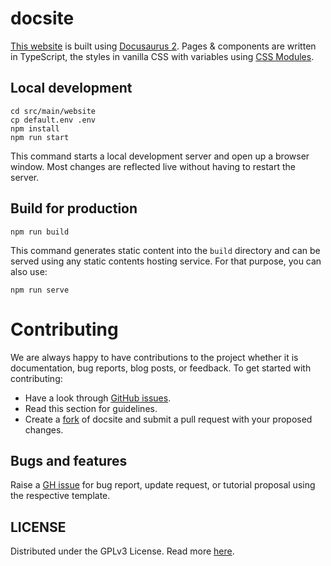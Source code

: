 # docsite

[This website](https://www.datamixin.com) is built using
[Docusaurus 2](https://v2.docusaurus.io). Pages & components are written in
TypeScript, the styles in vanilla CSS with variables using
[CSS Modules](https://github.com/css-modules/css-modules).

## Local development

```script
cd src/main/website
cp default.env .env
npm install
npm run start
```

This command starts a local development server and open up a browser window.
Most changes are reflected live without having to restart the server.

## Build for production

```script
npm run build
```

This command generates static content into the `build` directory and can be
served using any static contents hosting service. For that purpose, you can also
use:

```script
npm run serve
```

# Contributing

We are always happy to have contributions to the project whether it is
documentation, bug reports, blog posts, or feedback. To get started with
contributing:

- Have a look through
  [GitHub issues](https://github.com/datamixin/docsite/issues).
- Read this section for guidelines.
- Create a [fork](https://docs.github.com/en/get-started/quickstart/fork-a-repo)
  of docsite and submit a pull request with your proposed changes.

## Bugs and features

Raise a [GH issue](https://github.com/questdb/questdb.io/issues/new/choose) for
bug report, update request, or tutorial proposal using the respective template.

## LICENSE

Distributed under the GPLv3 License. Read more [here](https://www.gnu.org/licenses/gpl-3.0.html).